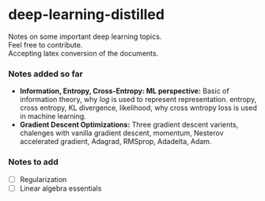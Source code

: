 # deep-learning-distilled
Notes on some important deep learning topics.</br>
Feel free to contribute.</br>
Accepting latex conversion of the documents.

### Notes added so far
* **Information, Entropy, Cross-Entropy: ML perspective:** Basic of information theory, why *log* is used to represent representation. entropy, cross entropy, KL divergence, likelihood, why cross wntropy loss is used in machine learning. 
* **Gradient Descent Optimizations:** Three gradient descent varients, chalenges with vanilla gradient descent, momentum, Nesterov accelerated gradient, Adagrad, RMSprop, Adadelta, Adam.

### Notes to add
- [ ] Regularization
- [ ] Linear algebra essentials

